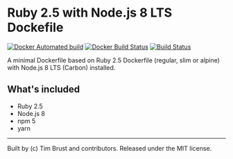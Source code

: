# Ruby 2.5 with Node.js 8 LTS Dockefile

[![Docker Automated build](https://img.shields.io/docker/automated/timbru31/ruby-node.svg)](https://hub.docker.com/r/timbru31/ruby-node/)
[![Docker Build Status](https://img.shields.io/docker/build/timbru31/ruby-node.svg)](https://hub.docker.com/r/timbru31/ruby-node/)
[![Build Status](https://travis-ci.org/timbru31/docker-ruby-node.svg?branch=master)](https://travis-ci.org/timbru31/docker-ruby-node)

A minimal Dockerfile based on Ruby 2.5 Dockerfile (regular, slim or alpine) with Node.js 8 LTS (Carbon) installed.

## What's included

* Ruby 2.5
* Node.js 8
* npm 5
* yarn

---
Built by (c) Tim Brust and contributors. Released under the MIT license.
